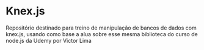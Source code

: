 # Knex.js

Repositório destinado para treino de manipulação de bancos de dados com knex.js, usando como base a alua sobre esse mesma biblioteca do curso de node.js da Udemy por Victor Lima
